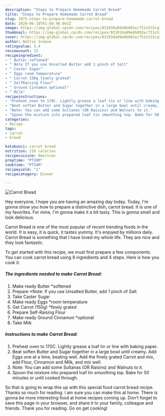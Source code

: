 ```yaml
---
description: "Steps to Prepare Homemade Carrot Bread"
title: "Steps to Prepare Homemade Carrot Bread"
slug: 1075-steps-to-prepare-homemade-carrot-bread
date: 2020-06-10T01:40:40.041Z
image: https://img-global.cpcdn.com/recipes/831018a89e8b892e/751x532cq70/carrot-bread-recipe-main-photo.jpg
thumbnail: https://img-global.cpcdn.com/recipes/831018a89e8b892e/751x532cq70/carrot-bread-recipe-main-photo.jpg
cover: https://img-global.cpcdn.com/recipes/831018a89e8b892e/751x532cq70/carrot-bread-recipe-main-photo.jpg
author: Nettie Greene
ratingvalue: 3.4
reviewcount: 15
recipeingredient:
- " Butter softened"
- " Note If you use Unsalted Butter add 1 pinch of Salt"
- " Caster Sugar"
- " Eggs room temperature"
- " Carrot 150g finely grated"
- " SelfRaising Flour"
- " Ground Cinnamon optional"
- " Milk"
recipeinstructions:
- "Preheat oven to 170C. Lightly grease a loaf tin or line with baking paper."
- "Beat soften Butter and Sugar together in a large bowl until creamy. Add Eggs one at a time, beating well. Add the finely grated Carrot and mix, add Flour, Cinnamon and Milk, and mix well."
- "Note: You can add some Sultanas (OR Raisins) and Walnuts to it."
- "Spoon the mixture into prepared loaf tin smoothing top. Bake for 50 minutes or until cooked through."
categories:
- Recipe
tags:
- carrot
- bread

katakunci: carrot bread 
nutrition: 216 calories
recipecuisine: American
preptime: "PT26M"
cooktime: "PT54M"
recipeyield: "1"
recipecategory: Dinner

---
```



![Carrot Bread](https://img-global.cpcdn.com/recipes/831018a89e8b892e/751x532cq70/carrot-bread-recipe-main-photo.jpg)

Hey everyone, I hope you are having an amazing day today. Today, I'm gonna show you how to prepare a distinctive dish, carrot bread. It is one of my favorites. For mine, I'm gonna make it a bit tasty. This is gonna smell and look delicious.



Carrot Bread is one of the most popular of recent trending foods in the world. It is easy, it is quick, it tastes yummy. It's enjoyed by millions daily. Carrot Bread is something that I have loved my whole life. They are nice and they look fantastic.


To get started with this recipe, we must first prepare a few components. You can cook carrot bread using 8 ingredients and 4 steps. Here is how you cook it.

<!--inarticleads1-->

##### The ingredients needed to make Carrot Bread:

1. Make ready  Butter *softened
1. Prepare  *Note: If you use Unsalted Butter, add 1 pinch of Salt
1. Take  Caster Sugar
1. Make ready  Eggs *room temperature
1. Get  Carrot (150g) *finely grated
1. Prepare  Self-Raising Flour
1. Make ready  Ground Cinnamon *optional
1. Take  Milk




<!--inarticleads2-->

##### Instructions to make Carrot Bread:

1. Preheat oven to 170C. Lightly grease a loaf tin or line with baking paper.
1. Beat soften Butter and Sugar together in a large bowl until creamy. Add Eggs one at a time, beating well. Add the finely grated Carrot and mix, add Flour, Cinnamon and Milk, and mix well.
1. Note: You can add some Sultanas (OR Raisins) and Walnuts to it.
1. Spoon the mixture into prepared loaf tin smoothing top. Bake for 50 minutes or until cooked through.




So that is going to wrap this up with this special food carrot bread recipe. Thanks so much for reading. I am sure you can make this at home. There is gonna be more interesting food at home recipes coming up. Don't forget to save this page in your browser, and share it to your family, colleague and friends. Thank you for reading. Go on get cooking!
